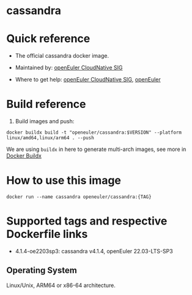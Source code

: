 # cassandra

# Quick reference

- The official cassandra docker image.

- Maintained by: [openEuler CloudNative SIG](https://gitee.com/openeuler/CloudNative)

- Where to get help: [openEuler CloudNative SIG](https://gitee.com/openeuler/CloudNative), [openEuler](https://gitee.com/openeuler/community)

# Build reference

1. Build images and push:
```shell
docker buildx build -t "openeuler/cassandra:$VERSION" --platform linux/amd64,linux/arm64 . --push
```

We are using `buildx` in here to generate multi-arch images, see more in [Docker Buildx](https://docs.docker.com/buildx/working-with-buildx/)

# How to use this image

```shell
docker run --name cassandra openeuler/cassandra:{TAG}
```

# Supported tags and respective Dockerfile links

- 4.1.4-oe2203sp3: cassandra v4.1.4, openEuler 22.03-LTS-SP3

## Operating System
Linux/Unix, ARM64 or x86-64 architecture.